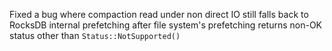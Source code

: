 Fixed a bug where compaction read under non direct IO still falls back to RocksDB internal prefetching after file system's prefetching returns non-OK status other than `Status::NotSupported()`
